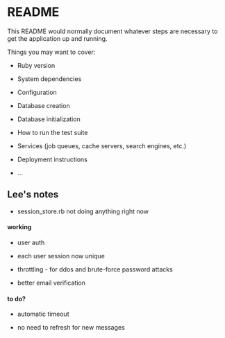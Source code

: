 # README

This README would normally document whatever steps are necessary to get the
application up and running.

Things you may want to cover:

* Ruby version

* System dependencies

* Configuration

* Database creation

* Database initialization

* How to run the test suite

* Services (job queues, cache servers, search engines, etc.)

* Deployment instructions

* ...

## Lee's notes

* session_store.rb not doing anything right now

#### working

* user auth

* each user session now unique

* throttling - for ddos and brute-force password attacks

* better email verification

#### to do?

* automatic timeout

* no need to refresh for new messages
